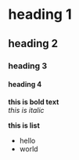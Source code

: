 # heading 1  
## heading 2  
### heading 3  
#### heading 4  
**this is bold text**  
*this is italic*

**this is list**  
* hello  
* world  


